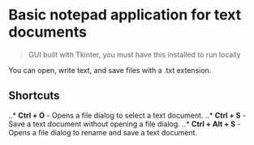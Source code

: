 # Basic notepad application for text documents
> GUI built with Tkinter, you must have this installed to run locally

You can open, write text, and save files with a .txt extension.

## Shortcuts
..* **Ctrl + O** - Opens a file dialog to select a text document. 
..* **Ctrl + S** - Save a text document without opening a file dialog. 
..* **Ctrl + Alt + S** - Opens a file dialog to rename and save a text document. 